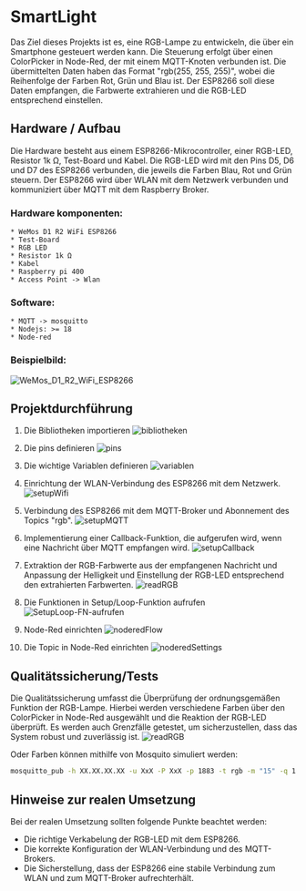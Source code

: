 # SmartLight
Das Ziel dieses Projekts ist es, eine RGB-Lampe zu entwickeln, die über ein Smartphone gesteuert werden kann. Die Steuerung erfolgt über einen ColorPicker in Node-Red, der mit einem MQTT-Knoten verbunden ist. Die übermittelten Daten haben das Format "rgb(255, 255, 255)", wobei die Reihenfolge der Farben Rot, Grün und Blau ist. 
Der ESP8266 soll diese Daten empfangen, die Farbwerte extrahieren und die RGB-LED entsprechend einstellen.

## Hardware / Aufbau
Die Hardware besteht aus einem ESP8266-Mikrocontroller, einer RGB-LED, Resistor 1k Ω, Test-Board und Kabel. 
Die RGB-LED wird mit den Pins D5, D6 und D7 des ESP8266 verbunden, die jeweils die Farben Blau, Rot und Grün steuern. 
Der ESP8266 wird über WLAN mit dem Netzwerk verbunden und kommuniziert über MQTT mit dem Raspberry Broker.

### Hardware komponenten:
    * WeMos D1 R2 WiFi ESP8266
    * Test-Board
    * RGB LED
    * Resistor 1k Ω
    * Kabel
    * Raspberry pi 400
    * Access Point -> Wlan
### Software:
    * MQTT -> mosquitto
    * Nodejs: >= 18
    * Node-red

### Beispielbild:
![WeMos_D1_R2_WiFi_ESP8266](assets/images/WeMos_D1_R2_WiFi_ESP8266.jpeg)


## Projektdurchführung
1. Die Bibliotheken importieren
![bibliotheken](/assets/codes/0.png)

2. Die pins definieren
![pins](/assets/codes/1.png)
3. Die wichtige Variablen definieren
![variablen](/assets/codes/2.png)

4. Einrichtung der WLAN-Verbindung des ESP8266 mit dem Netzwerk.
![setupWifi](/assets/codes/4.png)

5. Verbindung des ESP8266 mit dem MQTT-Broker und Abonnement des Topics "rgb".
![setupMQTT](/assets/codes/7.png)

6. Implementierung einer Callback-Funktion, die aufgerufen wird, wenn eine Nachricht über MQTT empfangen wird.
![setupCallback](/assets/codes/6.png)

7. Extraktion der RGB-Farbwerte aus der empfangenen Nachricht und Anpassung der Helligkeit und Einstellung der RGB-LED entsprechend den extrahierten Farbwerten.
![readRGB](/assets/codes/5.png)

8. Die Funktionen in Setup/Loop-Funktion aufrufen
![SetupLoop-FN-aufrufen](/assets/codes/8.png)

9. Node-Red einrichten
![noderedFlow](/assets/images/nodered-flow.png)

10. Die Topic in Node-Red einrichten
![noderedSettings](/assets/images/nodered-settings.png)


## Qualitätssicherung/Tests
Die Qualitätssicherung umfasst die Überprüfung der ordnungsgemäßen Funktion der RGB-Lampe. Hierbei werden verschiedene Farben über den ColorPicker in Node-Red ausgewählt und die Reaktion der RGB-LED überprüft. Es werden auch Grenzfälle getestet, um sicherzustellen, dass das System robust und zuverlässig ist.
![readRGB](/assets/images/nodered-ui.png)


Oder Farben können mithilfe von Mosquito simuliert werden:
```bash
mosquitto_pub -h XX.XX.XX.XX -u XxX -P XxX -p 1883 -t rgb -m "15" -q 1
```

## Hinweise zur realen Umsetzung
Bei der realen Umsetzung sollten folgende Punkte beachtet werden:

- Die richtige Verkabelung der RGB-LED mit dem ESP8266.
- Die korrekte Konfiguration der WLAN-Verbindung und des MQTT-Brokers.
- Die Sicherstellung, dass der ESP8266 eine stabile Verbindung zum WLAN und zum MQTT-Broker aufrechterhält.